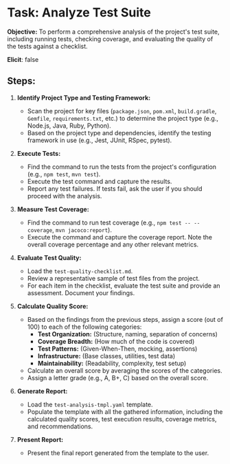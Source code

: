 # Task: Analyze Test Suite

**Objective:** To perform a comprehensive analysis of the project's test suite, including running tests, checking coverage, and evaluating the quality of the tests against a checklist.

**Elicit**: false

## Steps:

1.  **Identify Project Type and Testing Framework:**
    -   Scan the project for key files (`package.json`, `pom.xml`, `build.gradle`, `Gemfile`, `requirements.txt`, etc.) to determine the project type (e.g., Node.js, Java, Ruby, Python).
    -   Based on the project type and dependencies, identify the testing framework in use (e.g., Jest, JUnit, RSpec, pytest).

2.  **Execute Tests:**
    -   Find the command to run the tests from the project's configuration (e.g., `npm test`, `mvn test`).
    -   Execute the test command and capture the results.
    -   Report any test failures. If tests fail, ask the user if you should proceed with the analysis.

3.  **Measure Test Coverage:**
    -   Find the command to run test coverage (e.g., `npm test -- --coverage`, `mvn jacoco:report`).
    -   Execute the command and capture the coverage report. Note the overall coverage percentage and any other relevant metrics.

4.  **Evaluate Test Quality:**
    -   Load the `test-quality-checklist.md`.
    -   Review a representative sample of test files from the project.
    -   For each item in the checklist, evaluate the test suite and provide an assessment. Document your findings.

5.  **Calculate Quality Score:**
    -   Based on the findings from the previous steps, assign a score (out of 100) to each of the following categories:
        -   **Test Organization:** (Structure, naming, separation of concerns)
        -   **Coverage Breadth:** (How much of the code is covered)
        -   **Test Patterns:** (Given-When-Then, mocking, assertions)
        -   **Infrastructure:** (Base classes, utilities, test data)
        -   **Maintainability:** (Readability, complexity, test setup)
    -   Calculate an overall score by averaging the scores of the categories.
    -   Assign a letter grade (e.g., A, B+, C) based on the overall score.

6.  **Generate Report:**
    -   Load the `test-analysis-tmpl.yaml` template.
    -   Populate the template with all the gathered information, including the calculated quality scores, test execution results, coverage metrics, and recommendations.

7.  **Present Report:**
    -   Present the final report generated from the template to the user.
